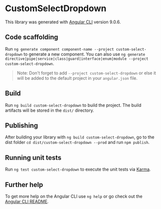 # CustomSelectDropdown

This library was generated with [Angular CLI](https://github.com/angular/angular-cli) version 9.0.6.

## Code scaffolding

Run `ng generate component component-name --project custom-select-dropdown` to generate a new component. You can also use `ng generate directive|pipe|service|class|guard|interface|enum|module --project custom-select-dropdown`.
> Note: Don't forget to add `--project custom-select-dropdown` or else it will be added to the default project in your `angular.json` file. 

## Build

Run `ng build custom-select-dropdown` to build the project. The build artifacts will be stored in the `dist/` directory.

## Publishing

After building your library with `ng build custom-select-dropdown`, go to the dist folder `cd dist/custom-select-dropdown --prod` and run `npm publish`.

## Running unit tests

Run `ng test custom-select-dropdown` to execute the unit tests via [Karma](https://karma-runner.github.io).

## Further help

To get more help on the Angular CLI use `ng help` or go check out the [Angular CLI README](https://github.com/angular/angular-cli/blob/master/README.md).
